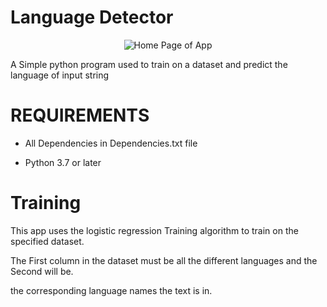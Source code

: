 # Language Detector

<p align = "center">
  <img title="Home" alt="Home Page of App" src="https://user-images.githubusercontent.com/113833707/219943138-089d05ae-53df-4696-8d2a-7b01eb386954.png">
 </p>

 
A Simple python program used to train on a dataset and predict the language of input string

# REQUIREMENTS
* All Dependencies in Dependencies.txt file  

* Python 3.7 or later

# Training
This app uses the logistic regression Training algorithm to train on the specified dataset.  

The First column in the dataset must be all the different languages and the Second will be.  

the corresponding language names the text is in.


